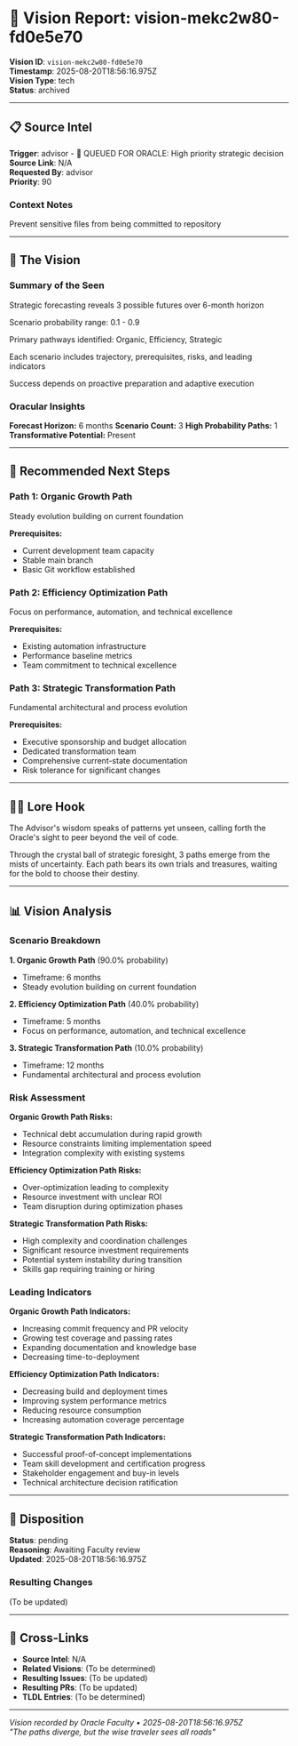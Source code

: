 # 🔮 Vision Report: vision-mekc2w80-fd0e5e70

**Vision ID**: `vision-mekc2w80-fd0e5e70`  
**Timestamp**: 2025-08-20T18:56:16.975Z  
**Vision Type**: tech  
**Status**: archived

---

## 📋 Source Intel

**Trigger**: advisor - 🔮 QUEUED FOR ORACLE: High priority strategic decision  
**Source Link**: N/A  
**Requested By**: advisor  
**Priority**: 90

### Context Notes
Prevent sensitive files from being committed to repository

---

## 🔮 The Vision

### Summary of the Seen
Strategic forecasting reveals 3 possible futures over 6-month horizon

Scenario probability range: 0.1 - 0.9

Primary pathways identified: Organic, Efficiency, Strategic

Each scenario includes trajectory, prerequisites, risks, and leading indicators

Success depends on proactive preparation and adaptive execution

### Oracular Insights
**Forecast Horizon:** 6 months
**Scenario Count:** 3
**High Probability Paths:** 1
**Transformative Potential:** Present

---

## 📍 Recommended Next Steps

### Path 1: Organic Growth Path
Steady evolution building on current foundation

**Prerequisites:**
- Current development team capacity
- Stable main branch
- Basic Git workflow established

### Path 2: Efficiency Optimization Path
Focus on performance, automation, and technical excellence

**Prerequisites:**
- Existing automation infrastructure
- Performance baseline metrics
- Team commitment to technical excellence

### Path 3: Strategic Transformation Path
Fundamental architectural and process evolution

**Prerequisites:**
- Executive sponsorship and budget allocation
- Dedicated transformation team
- Comprehensive current-state documentation
- Risk tolerance for significant changes


---

## 🧙‍♀️ Lore Hook

The Advisor's wisdom speaks of patterns yet unseen, calling forth the Oracle's sight to peer beyond the veil of code.

Through the crystal ball of strategic foresight, 3 paths emerge from the mists of uncertainty. Each path bears its own trials and treasures, waiting for the bold to choose their destiny.

---

## 📊 Vision Analysis

### Scenario Breakdown
**1. Organic Growth Path** (90.0% probability)
- Timeframe: 6 months
- Steady evolution building on current foundation

**2. Efficiency Optimization Path** (40.0% probability)
- Timeframe: 5 months
- Focus on performance, automation, and technical excellence

**3. Strategic Transformation Path** (10.0% probability)
- Timeframe: 12 months
- Fundamental architectural and process evolution


### Risk Assessment
**Organic Growth Path Risks:**
- Technical debt accumulation during rapid growth
- Resource constraints limiting implementation speed
- Integration complexity with existing systems

**Efficiency Optimization Path Risks:**
- Over-optimization leading to complexity
- Resource investment with unclear ROI
- Team disruption during optimization phases

**Strategic Transformation Path Risks:**
- High complexity and coordination challenges
- Significant resource investment requirements
- Potential system instability during transition
- Skills gap requiring training or hiring


### Leading Indicators
**Organic Growth Path Indicators:**
- Increasing commit frequency and PR velocity
- Growing test coverage and passing rates
- Expanding documentation and knowledge base
- Decreasing time-to-deployment

**Efficiency Optimization Path Indicators:**
- Decreasing build and deployment times
- Improving system performance metrics
- Reducing resource consumption
- Increasing automation coverage percentage

**Strategic Transformation Path Indicators:**
- Successful proof-of-concept implementations
- Team skill development and certification progress
- Stakeholder engagement and buy-in levels
- Technical architecture decision ratification


---

## 🎯 Disposition

**Status**: pending  
**Reasoning**: Awaiting Faculty review  
**Updated**: 2025-08-20T18:56:16.975Z

### Resulting Changes
(To be updated)

---

## 🔗 Cross-Links

- **Source Intel**: N/A
- **Related Visions**: (To be determined)
- **Resulting Issues**: (To be updated)
- **Resulting PRs**: (To be updated)
- **TLDL Entries**: (To be determined)

---

*Vision recorded by Oracle Faculty • 2025-08-20T18:56:16.975Z*  
*"The paths diverge, but the wise traveler sees all roads"*
